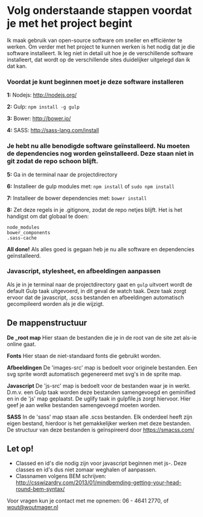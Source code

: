 # Volg onderstaande stappen voordat je met het project begint
Ik maak gebruik van open-source software om sneller en effici&euml;nter te werken. Om verder met het project te kunnen werken is het nodig dat je die software installeert. Ik leg niet in detail uit hoe je de verschillende software installeert, dat wordt op de verschillende sites duidelijker uitgelegd dan ik dat kan.

### Voordat je kunt beginnen moet je deze software installeren
**1:**
Nodejs: http://nodejs.org/

**2:**
Gulp: ```npm install -g gulp```

**3:**
Bower: http://bower.io/

**4:**
SASS: http://sass-lang.com/install

### Je hebt nu alle benodigde software ge&iuml;nstalleerd. Nu moeten de dependencies nog worden ge&iuml;nstalleerd. Deze staan niet in git zodat de repo schoon blijft.
**5:**
Ga in de terminal naar de projectdirectory

**6:**
Installeer de gulp modules met:
```npm install``` of ```sudo npm install```

**7:**
Installeer de bower dependencies met:
```bower install```

**8:**
Zet deze regels in je .gitignore, zodat de repo netjes blijft. Het is het handigst om dat globaal te doen:
```
node_modules
bower_components
.sass-cache
```

**All done!**
Als alles goed is gegaan heb je nu alle software en dependencies ge&iuml;nstalleerd.

### Javascript, stylesheet, en afbeeldingen aanpassen
Als je in je terminal naar de projectdirectory gaat en ```gulp``` uitvoert wordt de default Gulp taak uitgevoerd, in dit geval de watch taak. Deze taak zorgt ervoor dat de javascript, .scss bestanden en afbeeldingen automatisch gecompileerd worden als je die wijzigt.

## De mappenstructuur
**De _root map**
Hier staan de bestanden die je in de root van de site zet als-ie online gaat.

**Fonts**
Hier staan de niet-standaard fonts die gebruikt worden.

**Afbeeldingen**
De 'images-src' map is bedoelt voor originele bestanden. Een svg sprite wordt automatisch gegenereerd met svg's in de sprite map.

**Javascript**
De 'js-src' map is bedoelt voor de bestanden waar je in werkt. D.m.v. een Gulp taak worden deze bestanden samengevoegd en geminified en in de 'js' map geplaatst. De uglify taak in gulpfile.js zorgt hiervoor. Hier geef je aan welke bestanden samengevoegd moeten worden.

**SASS**
In de 'sass' map staan alle .scss bestanden. Elk onderdeel heeft zijn eigen bestand, hierdoor is het gemakkelijker werken met deze bestanden. De structuur van deze bestanden is ge&iuml;nspireerd door https://smacss.com/

## Let op!
* Classed en id's die nodig zijn voor javascript beginnen met js-. Deze classes en id's dus niet zomaar weghalen of aanpassen.
* Classnamen volgens BEM schrijven: http://csswizardry.com/2013/01/mindbemding-getting-your-head-round-bem-syntax/

Voor vragen kun je contact met me opnemen: 06 - 4641 2770, of wout@woutmager.nl

